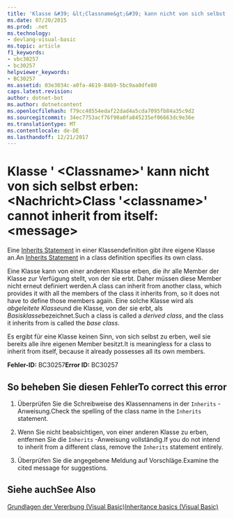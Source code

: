 ```yaml
---
title: 'Klasse &#39; &lt;Classname&gt;&#39; kann nicht von sich selbst erben: &lt;Nachricht&gt;'
ms.date: 07/20/2015
ms.prod: .net
ms.technology:
- devlang-visual-basic
ms.topic: article
f1_keywords:
- vbc30257
- bc30257
helpviewer_keywords:
- BC30257
ms.assetid: 03e3034c-a0fa-4619-84b9-5bc9aa0dfe80
caps.latest.revision: 
author: dotnet-bot
ms.author: dotnetcontent
ms.openlocfilehash: f79cc48554edaf22dad4a5cda7095fb84a35c9d2
ms.sourcegitcommit: 34ec7753acf76f90a0fa845235ef06663dc9e36e
ms.translationtype: MT
ms.contentlocale: de-DE
ms.lasthandoff: 12/21/2017
---
```

# <a name="class-39ltclassnamegt39-cannot-inherit-from-itself-ltmessagegt"></a><span data-ttu-id="20525-102">Klasse &#39; &lt;Classname&gt;&#39; kann nicht von sich selbst erben: &lt;Nachricht&gt;</span><span class="sxs-lookup"><span data-stu-id="20525-102">Class &#39;&lt;classname&gt;&#39; cannot inherit from itself: &lt;message&gt;</span></span>
<span data-ttu-id="20525-103">Eine [Inherits Statement](../../visual-basic/language-reference/statements/inherits-statement.md) in einer Klassendefinition gibt ihre eigene Klasse an.</span><span class="sxs-lookup"><span data-stu-id="20525-103">An [Inherits Statement](../../visual-basic/language-reference/statements/inherits-statement.md) in a class definition specifies its own class.</span></span>  
  
 <span data-ttu-id="20525-104">Eine Klasse kann von einer anderen Klasse erben, die ihr alle Member der Klasse zur Verfügung stellt, von der sie erbt. Daher müssen diese Member nicht erneut definiert werden.</span><span class="sxs-lookup"><span data-stu-id="20525-104">A class can inherit from another class, which provides it with all the members of the class it inherits from, so it does not have to define those members again.</span></span> <span data-ttu-id="20525-105">Eine solche Klasse wird als *abgeleitete Klasse*und die Klasse, von der sie erbt, als *Basisklasse*bezeichnet.</span><span class="sxs-lookup"><span data-stu-id="20525-105">Such a class is called a *derived class*, and the class it inherits from is called the *base class*.</span></span>  
  
 <span data-ttu-id="20525-106">Es ergibt für eine Klasse keinen Sinn, von sich selbst zu erben, weil sie bereits alle ihre eigenen Member besitzt.</span><span class="sxs-lookup"><span data-stu-id="20525-106">It is meaningless for a class to inherit from itself, because it already possesses all its own members.</span></span>  
  
 <span data-ttu-id="20525-107">**Fehler-ID:** BC30257</span><span class="sxs-lookup"><span data-stu-id="20525-107">**Error ID:** BC30257</span></span>  
  
## <a name="to-correct-this-error"></a><span data-ttu-id="20525-108">So beheben Sie diesen Fehler</span><span class="sxs-lookup"><span data-stu-id="20525-108">To correct this error</span></span>  
  
1.  <span data-ttu-id="20525-109">Überprüfen Sie die Schreibweise des Klassennamens in der `Inherits` -Anweisung.</span><span class="sxs-lookup"><span data-stu-id="20525-109">Check the spelling of the class name in the `Inherits` statement.</span></span>  
  
2.  <span data-ttu-id="20525-110">Wenn Sie nicht beabsichtigen, von einer anderen Klasse zu erben, entfernen Sie die `Inherits` -Anweisung vollständig.</span><span class="sxs-lookup"><span data-stu-id="20525-110">If you do not intend to inherit from a different class, remove the `Inherits` statement entirely.</span></span>  
  
3.  <span data-ttu-id="20525-111">Überprüfen Sie die angegebene Meldung auf Vorschläge.</span><span class="sxs-lookup"><span data-stu-id="20525-111">Examine the cited message for suggestions.</span></span>  
  
## <a name="see-also"></a><span data-ttu-id="20525-112">Siehe auch</span><span class="sxs-lookup"><span data-stu-id="20525-112">See Also</span></span>  
 [<span data-ttu-id="20525-113">Grundlagen der Vererbung (Visual Basic)</span><span class="sxs-lookup"><span data-stu-id="20525-113">Inheritance basics (Visual Basic)</span></span>](~/docs/visual-basic/programming-guide/language-features/objects-and-classes/inheritance-basics.md)  
 
